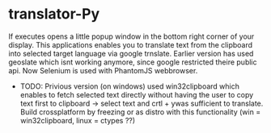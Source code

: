 # translator-Py
If executes opens a little popup window in the bottom right corner of your display. This applications enables you to translate text from the clipboard into selected target language via google trnslate. Earlier version has used geoslate which isnt working anymore, since google restricted theire public api. Now Selenium is used with PhantomJS webbrowser. 
 - TODO: Privious version (on windows) used win32clipboard which enables to fetch selected text directly without having the           user to copy text first to clipboard -> select text and crtl + ywas sufficient to translate. Build crossplatform by          freezing or as distro with this functionality (win = win32clipboard, linux = ctypes ??) 
